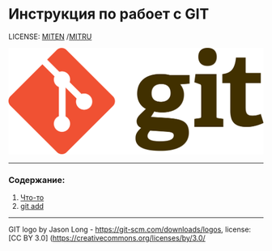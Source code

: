 # Инструкция по рабоет с GIT

LICENSE: [MITEN](./licenseEN.md) /[MITRU](./licenseRU.md)

![git-logo](./Git-logo.png)

---

### Содержание:
1. [Что-то](./add.md)
2. [git add](./add.md)



---

GIT logo by Jason Long - https://git-scm.com/downloads/logos, license: [CC BY 3.0] (https://creativecommons.org/licenses/by/3.0/